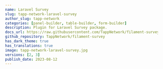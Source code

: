 ```yaml
---
name: Laravel Survey
slug: tapp-network-laravel-survey
author_slug: tapp-network
categories: [panel-builder, table-builder, form-builder]
description: Plugin for Laravel Survey package.
docs_url: https://raw.githubusercontent.com/TappNetwork/filament-survey/main/README.md
github_repository: TappNetwork/filament-survey
has_dark_theme: true
has_translations: true
image: tapp-network-laravel-survey.jpg
versions: [2, 3]
publish_date: 2023-08-12
---
```

